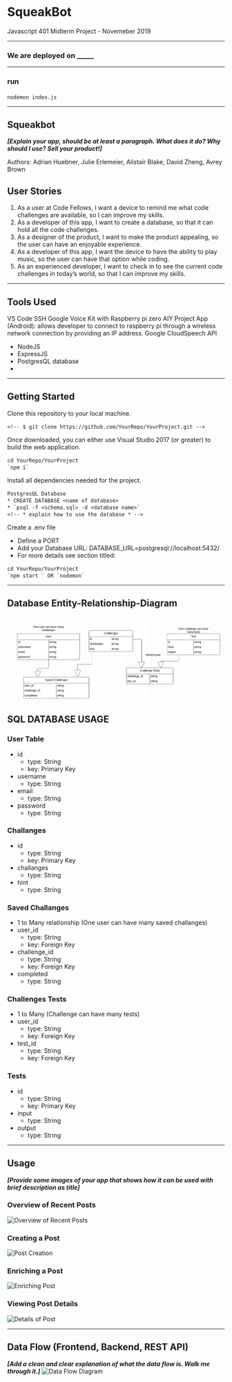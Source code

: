 # SqueakBot
Javascript 401 Midterm Project - Novemeber 2019

--------------------------------------------------

### We are deployed on _____

--------------------------------------------------
### run
`nodemon index.js`

--------------------------------------------------

## Squeakbot

***[Explain your app, should be at least a paragraph. What does it do? Why should I use? Sell your product!]***

Authors: Adrian Huebner, Julie Erlemeier, Alistair Blake, David Zheng, Avrey Brown

## User Stories

1. As a user at Code Fellows, I want a device to remind me what code challenges are available, so I can improve my skills.
2. As a developer of this app, I want to create a database, so that it can hold all the code challenges.
3. As a designer of the product, I want to make the product appealing, so the user can have an enjoyable experience.
4. As a developer of this app, I want the device to have the ability to play music, so the user can have that option while coding.
5. As an experienced developer, I want to check in to see the current code challenges in today’s world, so that I can improve my skills.

--------------------------------------------------

## Tools Used

VS Code
SSH
Google Voice Kit with Raspberry pi zero
AIY Project App (Android): allows developer to connect to raspberry pi through a wireless network connection by providing an IP address. 
Google CloudSpeech API

- NodeJS
- ExpressJS
- PostgresQL database
- 
---------------------------------

## Getting Started

Clone this repository to your local machine.
```
<!-- $ git clone https://github.com/YourRepo/YourProject.git -->
```
Once downloaded, you can either use Visual Studio 2017 (or greater) to build the web application.
```
cd YourRepo/YourProject
`npm i`
```
Install all dependencies needed for the project.
```
PostgresQL Database
* CREATE DATABASE <name of database>
* `psql -f <schema.sql> -d <database name>`
<!-- * explain how to use the database * -->
```
Create a .env file
* Define a PORT
* Add your Database URL: DATABASE_URL=postgresql://localhost:5432/<databasename>
* For more details see section titled: 
```
cd YourRepo/YourProject
`npm start ` OR `nodemon`
```
---------------------------

## Database Entity-Relationship-Diagram

![RED-for-SqueakBot](./assets/DB_for_SqueakBot.png)
---------------------------

## SQL DATABASE USAGE

### User Table

- id
  - type: String
  - key: Primary Key
- username
  - type: String
- email
  - type: String
- password
  - type: String

### Challanges

- id
  - type: String
  - key: Primary Key
- challanges
  - type: String
- hint
  - type: String

### Saved Challanges

- 1 to Many relationship (One user can have many saved challanges)
- user_id
  - type: String
  - key: Foreign Key
- challenge_id
  - type: String
  - key: Foreign Key
- completed
  - type: String

### Challenges Tests

- 1 to Many (Challenge can have many tests)
- user_id
  - type: String
  - key: Foreign Key
- test_id
  - type: String
  - key: Foreign Key

### Tests

- id
  - type: String
  - key: Primary Key
- input
  - type: String
- output
  - type: String

---------------------------------

## Usage
***[Provide some images of your app that shows how it can be used with brief description as title]***

### Overview of Recent Posts
![Overview of Recent Posts](https://via.placeholder.com/500x250)

### Creating a Post
![Post Creation](https://via.placeholder.com/500x250)

### Enriching a Post
![Enriching Post](https://via.placeholder.com/500x250)

### Viewing Post Details
![Details of Post](https://via.placeholder.com/500x250)

---------------------------
## Data Flow (Frontend, Backend, REST API)
***[Add a clean and clear explanation of what the data flow is. Walk me through it.]***
![Data Flow Diagram](/assets/img/Flowchart.png)
